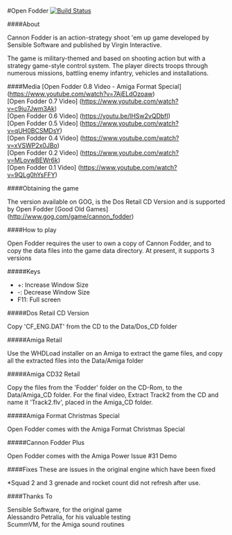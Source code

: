 #Open Fodder
[![Build Status](https://travis-ci.org/segrax/openfodder.svg?branch=master)](https://travis-ci.org/segrax/openfodder)

####About

Cannon Fodder is an action-strategy shoot 'em up game developed by Sensible Software and published by Virgin Interactive.

The game is military-themed and based on shooting action but with a strategy game-style 
control system. The player directs troops through numerous missions, battling enemy infantry, vehicles and installations.

####Media
[Open Fodder 0.8 Video - Amiga Format Special] (https://www.youtube.com/watch?v=7AjELdOzoaw)  
[Open Fodder 0.7 Video] (https://www.youtube.com/watch?v=c9iu7Jwm3Ak)  
[Open Fodder 0.6 Video] (https://youtu.be/lHSw2vQDbfI)  
[Open Fodder 0.5 Video] (https://www.youtube.com/watch?v=qUH0BCSMDsY)  
[Open Fodder 0.4 Video] (https://www.youtube.com/watch?v=xVSWP2x0JBo)  
[Open Fodder 0.2 Video] (https://www.youtube.com/watch?v=MLovwBEWr6k)  
[Open Fodder 0.1 Video] (https://www.youtube.com/watch?v=9QLg0hYsFFY)  

####Obtaining the game

The version available on GOG, is the Dos Retail CD Version and is supported by Open Fodder
[Good Old Games] (http://www.gog.com/game/cannon_fodder)

####How to play

Open Fodder requires the user to own a copy of Cannon Fodder, and to copy the data files into the game data directory.
At present, it supports 3 versions

#####Keys

* +:   Increase Window Size
* -:   Decrease Window Size 
* F11: Full screen  

#####Dos Retail CD Version

Copy 'CF_ENG.DAT' from the CD to the Data/Dos_CD folder
  
#####Amiga Retail

Use the WHDLoad installer on an Amiga to extract the game files, and copy all the extracted files into the Data/Amiga folder
  
#####Amiga CD32 Retail

Copy the files from the 'Fodder' folder on the CD-Rom, to the Data/Amiga_CD folder. For the final video, Extract Track2 from the CD and name it 'Track2.flv', placed in the Amiga_CD folder.
  
#####Amiga Format Christmas Special

Open Fodder comes with the Amiga Format Christmas Special
  
#####Cannon Fodder Plus

Open Fodder comes with the Amiga Power Issue #31 Demo
  
####Fixes
These are issues in the original engine which have been fixed

*Squad 2 and 3 grenade and rocket count did not refresh after use.

####Thanks To

Sensible Software, for the original game  
Alessandro Petralia, for his valuable testing  
ScummVM, for the Amiga sound routines  
